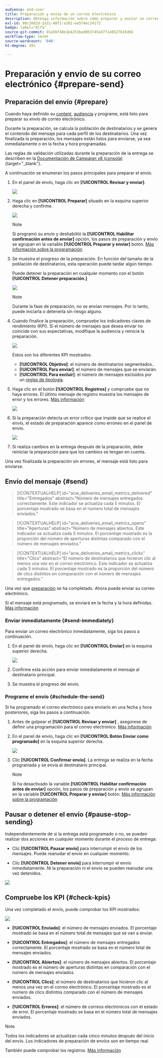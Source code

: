```yaml
---
audience: end-user
title: Preparación y envío de un correo electrónico
description: Obtenga información sobre cómo preparar y enviar un correo electrónico con la IU de la web de Campaign
exl-id: 80c16d2d-2a31-48f1-a161-ee574ec24172
badge: label="Alfa"
source-git-commit: d1a56f48e1b4253bad053745a3771a9527816d6b
workflow-type: tm+mt
source-wordcount: '840'
ht-degree: 45%

---
```



# Preparación y envío de su correo electrónico {#prepare-send}

## Preparación del envío {#prepare}

Cuando haya definido su [content](../content/edit-content.md), [audiencia](../audience/add-audience.md) y programe, está listo para preparar su envío de correo electrónico.

Durante la preparación, se calcula la población de destinatarios y se genera el contenido del mensaje para cada perfil de los destinatarios. Una vez finalizada la preparación, los mensajes están listos para enviarse, ya sea inmediatamente o en la fecha y hora programadas.

Las reglas de validación utilizadas durante la preparación de la entrega se describen en la [Documentación de Campaign v8 (consola)](https://experienceleague.adobe.com/docs/campaign/campaign-v8/campaigns/send/validate/delivery-analysis.html){target="_blank"}.

A continuación se enumeran los pasos principales para preparar el envío.

1. En el panel de envío, haga clic en **[!UICONTROL Revisar y enviar]**.

   ![](assets/email-review-and-send.png)


1. Haga clic en **[!UICONTROL Preparar]** situado en la esquina superior derecha y confirme.

   ![](assets/email-prepare.png)

   >[!NOTE]
   >
   >Si programó su envío y deshabilitó la **[!UICONTROL Habilitar confirmación antes de enviar]** opción, los pasos de preparación y envío se agrupan en la variable **[!UICONTROL Preparar y enviar]** botón. [Más información sobre la programación](../email/create-email.md#schedule)

1. Se muestra el progreso de la preparación. En función del tamaño de la población de destinatarios, esta operación puede tardar algún tiempo.

   Puede detener la preparación en cualquier momento con el botón **[!UICONTROL Detener preparación.]**

   ![](assets/email-stop-preparation.png)

   >[!NOTE]
   >Durante la fase de preparación, no se envían mensajes. Por lo tanto, puede iniciarla o detenerla sin riesgo alguno.

1. Cuando finalice la preparación, compruebe los indicadores claves de rendimiento (KPI). Si el número de mensajes que desea enviar no coincide con sus expectativas, modifique la audiencia y reinicie la preparación.

   ![](assets/email-preparation-complete.png)

   Estos son los diferentes KPI mostrados:

   * **[!UICONTROL Objetivo]**: el número de destinatarios segmentados..
   * **[!UICONTROL Para enviar]**: el número de mensajes que se enviarán.
   * **[!UICONTROL Para excluir]**: el número de mensajes excluidos por un [reglas de tipología](../advanced-settings/delivery-settings.md#typology).

1. Haga clic en el botón **[!UICONTROL Registros]** y compruebe que no haya errores. El último mensaje de registro muestra los mensajes de error y los errores. [Más información](delivery-logs.md)

   ![](assets/email-prepare-logs.png)

1. Si la preparación detecta un error crítico que impide que se realice el envío, el estado de preparación aparece como erróneo en el panel de envío.

   ![](assets/email-prepare-error.png)

1. Si realiza cambios en la entrega después de la preparación, debe reiniciar la preparación para que los cambios se tengan en cuenta.

Una vez finalizada la preparación sin errores, el mensaje está listo para enviarse.

## Envío del mensaje {#send}

>[!CONTEXTUALHELP]
>id="acw_deliveries_email_metrics_delivered"
>title="Entregados"
>abstract="Número de mensajes entregados correctamente. Este indicador se actualiza cada 5 minutos. El porcentaje mostrado se basa en el número total de mensajes enviados."

>[!CONTEXTUALHELP]
>id="acw_deliveries_email_metrics_opens"
>title="Aperturas"
>abstract="Número de mensajes abiertos. Este indicador se actualiza cada 5 minutos. El porcentaje mostrado es la proporción del número de aperturas distintas comparado con el número de mensajes enviados."

>[!CONTEXTUALHELP]
>id="acw_deliveries_email_metrics_clicks"
>title="Clics"
>abstract="El número de destinatarios que hicieron clic al menos una vez en el correo electrónico. Este indicador se actualiza cada 5 minutos. El porcentaje mostrado es la proporción del número de clics distintos en comparación con el número de mensajes entregados."

Una vez que [preparación](#prepare) se ha completado. Ahora puede enviar su correo electrónico.

Si el mensaje está programado, se enviará en la fecha y la hora definidas. [Más información](#schedule-the-send)

### Enviar inmediatamente {#send-immediately}

Para enviar un correo electrónico inmediatamente, siga los pasos a continuación.

1. En el panel de envío, haga clic en **[!UICONTROL Enviar]** en la esquina superior derecha.

   ![](assets/email-send.png)

1. Confirme esta acción para enviar inmediatamente el mensaje al destinatario principal.

1. Se muestra el progreso del envío.

### Programe el envío {#schedule-the-send}

Si ha programado el correo electrónico para enviarlo en una fecha y hora posteriores, siga los pasos a continuación.

1. Antes de golpear el **[!UICONTROL Revisar y enviar]** , asegúrese de definir una programación para el correo electrónico. [Más información](../email/create-email.md#schedule)

1. En el panel de envío, haga clic en **[!UICONTROL Botón Enviar como programado]** en la esquina superior derecha.

   ![](assets/email-send-as-scheduled.png)

1. Clic **[!UICONTROL Confirmar envío]**. La entrega se realiza en la fecha programada y se envía al destinatario principal.

   >[!NOTE]
   >
   >Si ha desactivado la variable **[!UICONTROL Habilitar confirmación antes de enviar]** opción, los pasos de preparación y envío se agrupan en la variable **[!UICONTROL Preparar y enviar]** botón. [Más información sobre la programación](../email/create-email.md#schedule)

## Pausar o detener el envío {#pause-stop-sending}

Independientemente de si la entrega está programado o no, se pueden realizar dos acciones en cualquier momento durante el proceso de entrega:

* Clic **[!UICONTROL Pausar envío]** para interrumpir el envío de los mensajes. Puede reanudar el envío en cualquier momento.

* Clic **[!UICONTROL Detener envío]** para interrumpir el envío inmediatamente. Ni la preparación ni el envío se pueden reanudar una vez detenidos.

![](assets/email-send-pause-or-stop.png)

## Compruebe los KPI {#check-kpis}

Una vez completado el envío, puede comprobar los KPI mostrados:

![](assets/email-send-kpis.png)

* **[!UICONTROL Enviado]**: el número de mensajes enviados. El porcentaje mostrado se basa en el número total de mensajes que se van a enviar.

* **[!UICONTROL Entregados]**: el número de mensajes entregados correctamente. El porcentaje mostrado se basa en el número total de mensajes enviados.

* **[!UICONTROL Abiertos]**: el número de mensajes abiertos. El porcentaje mostrado es el número de aperturas distintas en comparación con el número de mensajes enviados.

* **[!UICONTROL Clics]**: el número de destinatarios que hicieron clic al menos una vez en el correo electrónico. El porcentaje mostrado es el número de clics distintos comparado con el número de mensajes enviados.

* **[!UICONTROL Errores]**: el número de correos electrónicos con el estado de error. El porcentaje mostrado se basa en el número total de mensajes enviados.

>[!NOTE]
>
>Todos los indicadores se actualizan cada cinco minutos después del inicio del envío. Los indicadores de preparación de envíos son en tiempo real.

También puede comprobar los registros. [Más información](delivery-logs.md)